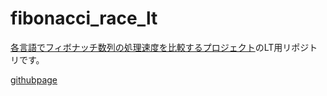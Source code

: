fibonacci_race_lt
=================

[各言語でフィボナッチ数列の処理速度を比較するプロジェクト](https://github.com/changeworld/fibonacci_race)のLT用リポジトリです。

[githubpage](http://changeworld.github.io/fibonacci_race_lt)
